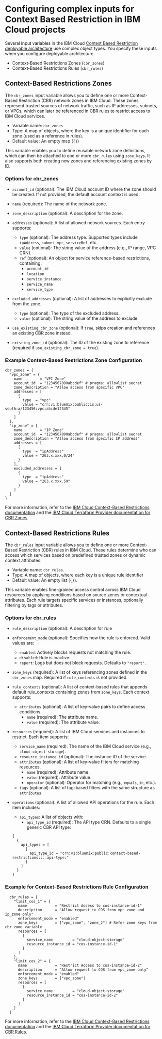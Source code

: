 # Configuring complex inputs for Context Based Restriction in IBM Cloud projects

Several input variables in the IBM Cloud [Context Based Restriction deployable architecture](https://cloud.ibm.com/catalog#deployable_architecture) use complex object types. You specify these inputs when you configure deployable architecture.

* Context-Based Restrictions Zones (`cbr_zones`)
* Context-Based Restrictions Rules (`cbr_rules`)

## Context-Based Restrictions Zones <a name="cbr_zones"></a>

The `cbr_zones` input variable allows you to define one or more Context-Based Restriction (CBR) network zones in IBM Cloud. These zones represent trusted sources of network traffic, such as IP addresses, subnets, or VPCs, which can later be referenced in CBR rules to restrict access to IBM Cloud services.

- Variable name: `cbr_zones`
- Type: A map of objects, where the key is a unique identifier for each zone (used as a reference in rules).
- Default value: An empty map (`{}`)

This variable enables you to define reusable network zone definitions, which can then be attached to one or more `cbr_rules` using `zone_keys`. It also supports both creating new zones and referencing existing zones by ID.

### Options for cbr_zones
- `account_id` (optional): The IBM Cloud account ID where the zone should be created. If not provided, the default account context is used.

- `name` (required): The name of the network zone.

- `zone_description` (optional): A description for the zone.

- `addresses` (optional): A list of allowed network sources. Each entry supports:
  - `type` (optional): The address type. Supported types include `ipAddress`, `subnet`, `vpc`, `serviceRef`, etc.
  - `value` (optional): The string value of the address (e.g., IP range, VPC CRN).
  - `ref` (optional): An object for service reference-based restrictions, containing:
    - `account_id`
    - `location`
    - `service_instance`
    - `service_name`
    - `service_type`

- `excluded_addresses` (optional): A list of addresses to explicitly exclude from the zone.
  - `type` (optional): The type of the excluded address.
  - `value` (optional): The string value of the address to exclude.

- `use_existing_cbr_zone` (optional): If `true`, skips creation and references an existing CBR zone instead.

- `existing_zone_id` (optional): The ID of the existing zone to reference (required if `use_existing_cbr_zone = true`).

### Example Context-Based Restrictions Zone Configuration

```hcl
cbr_zones = {
  "vpc_zone" = {
    name        = "VPC Zone"
    account_id  = "1234567890abcdef" # pragma: allowlist secret
    zone_description = "Allow access from specific VPC"
    addresses = [
      {
        type  = "vpc"
        value = "crn:v1:bluemix:public:is:us-south:a/123456:vpc:abcde12345"
      }
    ]
  },
  "ip_zone" = {
    name        = "IP Zone"
    account_id  = "1234567890abcdef" # pragma: allowlist secret
    zone_description = "Allow access from specific IP address"
    addresses = [
      {
        type  = "ipAddress"
        value = "203.x.xxx.0/24"
      }
    ],
    excluded_addresses = [
      {
        type  = "ipAddress"
        value = "203.x.xxx.50"
      }
    ]
  }
}
```

For more information, refer to the [IBM Cloud Context-Based Restrictions documentation](https://cloud.ibm.com/docs/account?topic=account-context-restrictions-whatis) and the [IBM Cloud Terraform Provider documentation for CBR Zones](https://registry.terraform.io/providers/IBM-Cloud/ibm/latest/docs/resources/cbr_zone).

## Context-Based Restrictions Rules <a name="cbr_rules"></a>

The `cbr_rules` input variable allows you to define one or more Context-Based Restriction (CBR) rules in IBM Cloud. These rules determine who can access which services based on predefined trusted zones or dynamic context attributes.

- Variable name: `cbr_rules`.
- Type: A map of objects, where each key is a unique rule identifier
- Default value: An empty list (`{}`).

This variable enables fine-grained access control across IBM Cloud resources by applying conditions based on source zones or contextual attributes. Each rule targets specific services or instances, optionally filtering by tags or attributes.

### Options for cbr_rules
- `rule_description` (optional): A description for rule

- `enforcement_mode` (optional): Specifies how the rule is enforced. Valid values are:
  - `enabled`: Actively blocks requests not matching the rule.
  - `disabled`: Rule is inactive.
  - `report`: Logs but does not block requests.
  Defaults to `"report"`.

- `zone_keys` (required): A list of keys referencing zones defined in the `cbr_zones` map. Required if `rule_contexts` is not provided.

- `rule_contexts` (optional): A list of context-based rules that appends default  rule_contexts containing zones from `zone_keys`. Each context supports:
  - `attributes` (optional): A list of key-value pairs to define access conditions.
    - `name` (required): The attribute name.
    - `value` (required): The attribute value.

- `resources` (required): A list of IBM Cloud services and instances to restrict. Each item supports:
  - `service_name` (required): The name of the IBM Cloud service (e.g., `cloud-object-storage`).
  - `resource_instance_id` (optional): The instance ID of the service.
  - `attributes` (optional): A list of key-value filters for matching resources.
    - `name` (required): Attribute name.
    - `value` (required): Attribute value.
    - `operator` (optional): Operator for matching (e.g., `equals`, `in`, etc.).
  - `tags` (optional): A list of tag-based filters with the same structure as `attributes`.

- `operations` (optional): A list of allowed API operations for the rule. Each item includes:
  - `api_types`: A list of objects with:
    - `api_type_id` (required): The API type CRN.
  Defaults to a single generic CBR API type:
  ```hcl
  [
    {
      api_types = [
        {
          api_type_id = "crn:v1:bluemix:public:context-based-restrictions::::api-type:"
        }
      ]
    }
  ]
  ```

### Example for Context-Based Restrictions Rule Configuration

```hcl
  cbr_rules = {
    "limit_cos_1" = {
      name             = "Restrict Access to cos-instance-id-1"
      description      = "Allow request to COS from vpc_zone and ip_zone only"
      enforcement_mode = "enabled"
      zone_keys        = ["vpc_zone", "zone_2"] # Refer zone keys from cbr_zone variable
      resources = [
        {
          service_name         = "cloud-object-storage"
          resource_instance_id = "cos-instance-id-1"
        }
      ]
    },
    "limit_cos_2" = {
      name             = "Restrict Access to cos-instance-id-2"
      description      = "Allow request to COS from vpc_zone only"
      enforcement_mode = "enabled"
      zone_keys        = ["vpc_zone"]
      resources = [
        {
          service_name         = "cloud-object-storage"
          resource_instance_id = "cos-instance-id-2"
        }
      ]
    }
  }
```

For more information, refer to the [IBM Cloud Context-Based Restrictions documentation](https://cloud.ibm.com/docs/account?topic=account-context-restrictions-whatis) and the [IBM Cloud Terraform Provider documentation for CBR Rules](https://registry.terraform.io/providers/IBM-Cloud/ibm/latest/docs/resources/cbr_rule).
